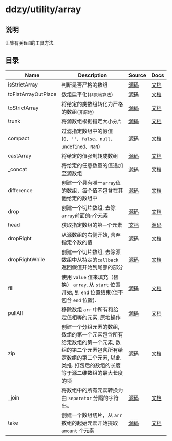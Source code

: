# ddzy/utility/array

## 说明

汇集有关`数组`的工具方法.

## 目录

| Name                | Description                                                                                                                                                                  | Source                                                                             | Docs                                                                                              |
| ------------------- | ---------------------------------------------------------------------------------------------------------------------------------------------------------------------------- | ---------------------------------------------------------------------------------- | ------------------------------------------------------------------------------------------------- |
| isStrictArray       | 判断是否严格的数组                                                                                                                                                           | [源码](./isStrictArray/index.ts)                                                   | [文档](https://ddzy.gitbook.io/ts-utility-plugins-docs/utility/utility-array/isstrictarray)       |
| toFlatArrayOutPlace | 数组扁平化(`非原地算法`)                                                                                                                                                     | [源码](./toFlatArrayOutPlace/index.ts)                                             | [文档](https://ddzy.gitbook.io/ts-utility-plugins-docs/utility/utility-array/toflatarrayoutplace) |
| toStrictArray       | 将给定的类数组转化为严格的数组(`非原地`)                                                                                                                                     | [源码](./toStrictArray/index.ts)                                                   | [文档](https://ddzy.gitbook.io/ts-utility-plugins-docs/utility/utility-array/tostrictarray)       |
| trunk               | 将源数组根据指定大小`分片`                                                                                                                                                   | [源码](./trunk/index.ts)                                                           | [文档](https://ddzy.gitbook.io/ts-utility-plugins-docs/utility/utility-array/trunk)               |
| compact             | 过滤指定数组中的假值(`0`、`''`、`false`、`null`、`undefined`、`NaN`)                                                                                                         | [源码](./compact/index.ts)                                                         | [文档](https://ddzy.gitbook.io/ts-utility-plugins-docs/utility/utility-array/compact)             |
| castArray           | 将给定的值强制转成数组                                                                                                                                                       | [源码](./castArray/index.ts)                                                       | [文档](https://ddzy.gitbook.io/ts-utility-plugins-docs/utility/utility-array/castarray)           |
| _concat             | 将给定的任意数量的值追加至源数组                                                                                                                                             | [源码](./_concat/index.ts)                                                         | [文档](https://ddzy.gitbook.io/ts-utility-plugins-docs/utility/utility-array/_concat)             |
| difference          | 创建一个具有唯一`array`值的数组，每个值不包含在其他给定的数组中                                                                                                              | [源码](./difference/index.ts)                                                      | [文档](https://ddzy.gitbook.io/ts-utility-plugins-docs/utility/utility-array/difference)          |
| drop                | 创建一个切片数组, 去除`array`前面的`n`个元素                                                                                                                                 | [源码](./drop/index.ts)                                                            | [文档](https://ddzy.gitbook.io/ts-utility-plugins-docs/utility/utility-array/drop)                |
| head                | 获取指定数组的第`一`个元素                                                                                                                                                   | [文档](https://ddzy.gitbook.io/ts-utility-plugins-docs/utility/utility-array/head) | [源码](./head/index.ts)                                                                           |
| dropRight           | 从源数组的右侧开始, 舍弃指定个数的值                                                                                                                                         | [源码](./dropRight/index.ts)                                                       | [文档](https://ddzy.gitbook.io/ts-utility-plugins-docs/utility/utility-array/dropright)           |
| dropRightWhile      | 创建一个切片数组, 去除源数组中从特定的`callback`返回假值开始到尾部的部分                                                                                                     | [源码](./dropRightWhile/index.ts)                                                  | [文档](https://ddzy.gitbook.io/ts-utility-plugins-docs/utility/utility-array/droprightwhile)      |
| fill                | 使用 `value` 值来填充（替换） `array`. 从 `start` 位置开始, 到 `end` 位置结束(但不包含 `end` 位置).                                                                          | [源码](./fill/index.ts)                                                            | [文档](https://ddzy.gitbook.io/ts-utility-plugins-docs/utility/utility-array/fill)                |
| pullAll             | 移除数组 `arr` 中所有和给定值相等的元素, 原地操作                                                                                                                            | [源码](./pullAll/index.ts)                                                         | [文档](https://ddzy.gitbook.io/ts-utility-plugins-docs/utility/utility-array/pullall)             |
| zip                 | 创建一个分组元素的数组, 数组的第一个元素包含所有给定数组的第一个元素, 数组的第二个元素包含所有给定数组的第二个元素, 以此类推. 打包后的数组的长度等于源二维数组的最大长度的项 | [源码](./zip/index.ts)                                                             | [文档](https://ddzy.gitbook.io/ts-utility-plugins-docs/utility/utility-array/zip)                 |
| _join               | 将数组中的所有元素转换为由 `separator` 分隔的字符串。                                                                                                                        | [源码](./_join/index.ts)                                                           | [文档](https://ddzy.gitbook.io/ts-utility-plugins-docs/utility/utility-array/_join)               |
| take                | 创建一个数组切片，从 `arr` 数组的起始元素开始提取 `amount` 个元素                                                                                                            | [源码](./take/index.ts)                                                            | [文档](https://ddzy.gitbook.io/ts-utility-plugins-docs/utility/utility-array/take)                |